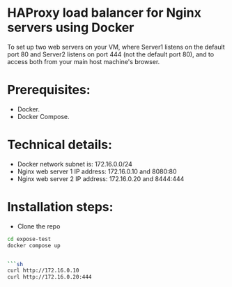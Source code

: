 # HAProxy load balancer for Nginx servers using Docker
To set up two web servers on your VM, where Server1 listens on the default port 80 and Server2 listens on port 444 (not the default port 80), and to access both from your main host machine's browser.

# Prerequisites:
 - Docker.
 - Docker Compose.


# Technical details:
 - Docker network subnet is: 172.16.0.0/24
 - Nginx web server 1 IP address: 172.16.0.10 and 8080:80
 - Nginx web server 2 IP address: 172.16.0.20 and 8444:444


# Installation steps:
 - Clone the repo

```sh
cd expose-test
docker compose up


```sh
curl http://172.16.0.10
curl http://172.16.0.20:444
```